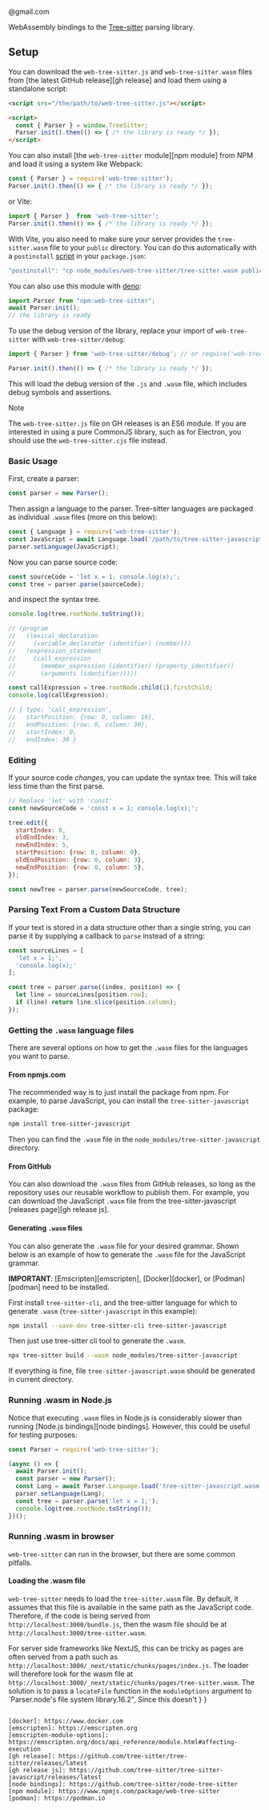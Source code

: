 @gmail.com    

[npmjs.com]: https://www.npmjs.org/package/web-tree-sitter
[npmjs.com badge]: https://img.shields.io/npm/v/web-tree-sitter.svg?color=%23BF4A4A

WebAssembly bindings to the [Tree-sitter](https://github.com/tree-sitter/tree-sitter) parsing library.

## Setup

You can download the `web-tree-sitter.js` and `web-tree-sitter.wasm` files from [the latest GitHub release][gh release] and load
them using a standalone script:

```html
<script src="/the/path/to/web-tree-sitter.js"></script>

<script>
  const { Parser } = window.TreeSitter;
  Parser.init().then(() => { /* the library is ready */ });
</script>
```

You can also install [the `web-tree-sitter` module][npm module] from NPM and load it using a system like Webpack:

```js
const { Parser } = require('web-tree-sitter');
Parser.init().then(() => { /* the library is ready */ });
```

or Vite:

```js
import { Parser }  from 'web-tree-sitter';
Parser.init().then(() => { /* the library is ready */ });
```

With Vite, you also need to make sure your server provides the `tree-sitter.wasm`
file to your `public` directory. You can do this automatically with a `postinstall`
[script](https://docs.npmjs.com/cli/v10/using-npm/scripts) in your `package.json`:

```js
"postinstall": "cp node_modules/web-tree-sitter/tree-sitter.wasm public"
```

You can also use this module with [deno](https://deno.land/):

```js
import Parser from "npm:web-tree-sitter";
await Parser.init();
// the library is ready
```

To use the debug version of the library, replace your import of `web-tree-sitter` with `web-tree-sitter/debug`:

```js
import { Parser } from 'web-tree-sitter/debug'; // or require('web-tree-sitter/debug')

Parser.init().then(() => { /* the library is ready */ });
```

This will load the debug version of the `.js` and `.wasm` file, which includes debug symbols and assertions.

> [!NOTE]
> The `web-tree-sitter.js` file on GH releases is an ES6 module. If you are interested in using a pure CommonJS library, such
> as for Electron, you should use the `web-tree-sitter.cjs` file instead.

### Basic Usage

First, create a parser:

```js
const parser = new Parser();
```

Then assign a language to the parser. Tree-sitter languages are packaged as individual `.wasm` files (more on this below):

```js
const { Language } = require('web-tree-sitter');
const JavaScript = await Language.load('/path/to/tree-sitter-javascript.wasm');
parser.setLanguage(JavaScript);
```

Now you can parse source code:

```js
const sourceCode = 'let x = 1; console.log(x);';
const tree = parser.parse(sourceCode);
```

and inspect the syntax tree.

```javascript
console.log(tree.rootNode.toString());

// (program
//   (lexical_declaration
//     (variable_declarator (identifier) (number)))
//   (expression_statement
//     (call_expression
//       (member_expression (identifier) (property_identifier))
//       (arguments (identifier)))))

const callExpression = tree.rootNode.child(1).firstChild;
console.log(callExpression);

// { type: 'call_expression',
//   startPosition: {row: 0, column: 16},
//   endPosition: {row: 0, column: 30},
//   startIndex: 0,
//   endIndex: 30 }
```

### Editing

If your source code *changes*, you can update the syntax tree. This will take less time than the first parse.

```javascript
// Replace 'let' with 'const'
const newSourceCode = 'const x = 1; console.log(x);';

tree.edit({
  startIndex: 0,
  oldEndIndex: 3,
  newEndIndex: 5,
  startPosition: {row: 0, column: 0},
  oldEndPosition: {row: 0, column: 3},
  newEndPosition: {row: 0, column: 5},
});

const newTree = parser.parse(newSourceCode, tree);
```

### Parsing Text From a Custom Data Structure

If your text is stored in a data structure other than a single string, you can parse it by supplying a callback to `parse`
instead of a string:

```javascript
const sourceLines = [
  'let x = 1;',
  'console.log(x);'
];

const tree = parser.parse((index, position) => {
  let line = sourceLines[position.row];
  if (line) return line.slice(position.column);
});
```

### Getting the `.wasm` language files

There are several options on how to get the `.wasm` files for the languages you want to parse.

#### From npmjs.com

The recommended way is to just install the package from npm. For example, to parse JavaScript, you can install the `tree-sitter-javascript`
package:

```sh
npm install tree-sitter-javascript
```

Then you can find the `.wasm` file in the `node_modules/tree-sitter-javascript` directory.

#### From GitHub

You can also download the `.wasm` files from GitHub releases, so long as the repository uses our reusable workflow to publish
them.
For example, you can download the JavaScript `.wasm` file from the tree-sitter-javascript [releases page][gh release js].

#### Generating `.wasm` files

You can also generate the `.wasm` file for your desired grammar. Shown below is an example of how to generate the `.wasm`
file for the JavaScript grammar.

**IMPORTANT**: [Emscripten][emscripten], [Docker][docker], or [Podman][podman] need to be installed.

First install `tree-sitter-cli`, and the tree-sitter language for which to generate `.wasm`
(`tree-sitter-javascript` in this example):

```sh
npm install --save-dev tree-sitter-cli tree-sitter-javascript
```

Then just use tree-sitter cli tool to generate the `.wasm`.

```sh
npx tree-sitter build --wasm node_modules/tree-sitter-javascript
```

If everything is fine, file `tree-sitter-javascript.wasm` should be generated in current directory.

### Running .wasm in Node.js

Notice that executing `.wasm` files in Node.js is considerably slower than running [Node.js bindings][node bindings].
However, this could be useful for testing purposes:

```javascript
const Parser = require('web-tree-sitter');

(async () => {
  await Parser.init();
  const parser = new Parser();
  const Lang = await Parser.Language.load('tree-sitter-javascript.wasm');
  parser.setLanguage(Lang);
  const tree = parser.parse('let x = 1;');
  console.log(tree.rootNode.toString());
})();
```

### Running .wasm in browser

`web-tree-sitter` can run in the browser, but there are some common pitfalls.

#### Loading the .wasm file

`web-tree-sitter` needs to load the `tree-sitter.wasm` file. By default, it assumes that this file is available in the
same path as the JavaScript code. Therefore, if the code is being served from `http://localhost:3000/bundle.js`, then
the wasm file should be at `http://localhost:3000/tree-sitter.wasm`.

For server side frameworks like NextJS, this can be tricky as pages are often served from a path such as
`http://localhost:3000/_next/static/chunks/pages/index.js`. The loader will therefore look for the wasm file at
`http://localhost:3000/_next/static/chunks/pages/tree-sitter.wasm`. The solution is to pass a `locateFile` function in
the `moduleOptions` argument to `Parser.node's file system library.16.2",
Since this doesn't 
  }
}
```

[docker]: https://www.docker.com
[emscripten]: https://emscripten.org
[emscripten-module-options]: https://emscripten.org/docs/api_reference/module.html#affecting-execution
[gh release]: https://github.com/tree-sitter/tree-sitter/releases/latest
[gh release js]: https://github.com/tree-sitter/tree-sitter-javascript/releases/latest
[node bindings]: https://github.com/tree-sitter/node-tree-sitter
[npm module]: https://www.npmjs.com/package/web-tree-sitter
[podman]: https://podman.io
